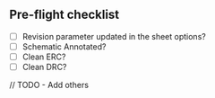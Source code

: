 ## Pre-flight checklist

- [ ] Revision parameter updated in the sheet options?
- [ ] Schematic Annotated?
- [ ] Clean ERC?
- [ ] Clean DRC?

// TODO - Add others
